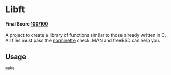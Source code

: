 # Libft
 #### Final Score [100/100](https://github.com/ldusty/Libft/blob/main/pass.png)
 A project to create a library of functions similar to those already written in C. All files must pass the [norminette](https://github.com/42School/norminette) check.
 MAN and freeBSD can help you.
 ## Usage
 ```make```

